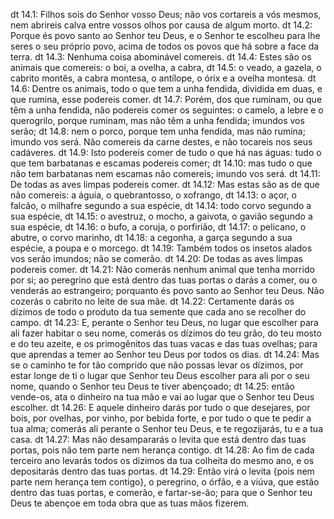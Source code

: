 dt 14.1: Filhos sois do Senhor vosso Deus; não vos cortareis a vós mesmos, nem abrireis calva entre vossos olhos por causa de algum morto.
dt 14.2: Porque és povo santo ao Senhor teu Deus, e o Senhor te escolheu para lhe seres o seu próprio povo, acima de todos os povos que há sobre a face da terra.
dt 14.3: Nenhuma coisa abominável comereis.
dt 14.4: Estes são os animais que comereis: o boi, a ovelha, a cabra,
dt 14.5: o veado, a gazela, o cabrito montês, a cabra montesa, o antílope, o órix e a ovelha montesa.
dt 14.6: Dentre os animais, todo o que tem a unha fendida, dividida em duas, e que rumina, esse podereis comer.
dt 14.7: Porém, dos que ruminam, ou que têm a unha fendida, não podereis comer os seguintes: o camelo, a lebre e o querogrilo, porque ruminam, mas não têm a unha fendida; imundos vos serão;
dt 14.8: nem o porco, porque tem unha fendida, mas não rumina; imundo vos será. Não comereis da carne destes, e não tocareis nos seus cadáveres.
dt 14.9: Isto podereis comer de tudo o que há nas águas: tudo o que tem barbatanas e escamas podereis comer;
dt 14.10: mas tudo o que não tem barbatanas nem escamas não comereis; imundo vos será.
dt 14.11: De todas as aves limpas podereis comer.
dt 14.12: Mas estas são as de que não comereis: a águia, o quebrantosso, o xofrango,
dt 14.13: o açor, o falcão, o milhafre segundo a sua espécie,
dt 14.14: todo corvo segundo a sua espécie,
dt 14.15: o avestruz, o mocho, a gaivota, o gavião segundo a sua espécie,
dt 14.16: o bufo, a coruja, o porfirião,
dt 14.17: o pelicano, o abutre, o corvo marinho,
dt 14.18: a cegonha, a garça segundo a sua espécie, a poupa e o morcego.
dt 14.19: Também todos os insetos alados vos serão imundos; não se comerão.
dt 14.20: De todas as aves limpas podereis comer.
dt 14.21: Não comerás nenhum animal que tenha morrido por si; ao peregrino que está dentro das tuas portas o darás a comer, ou o venderás ao estrangeiro; porquanto és povo santo ao Senhor teu Deus. Não cozerás o cabrito no leite de sua mãe.
dt 14.22: Certamente darás os dízimos de todo o produto da tua semente que cada ano se recolher do campo.
dt 14.23: E, perante o Senhor teu Deus, no lugar que escolher para ali fazer habitar o seu nome, comerás os dízimos do teu grão, do teu mosto e do teu azeite, e os primogênitos das tuas vacas e das tuas ovelhas; para que aprendas a temer ao Senhor teu Deus por todos os dias.
dt 14.24: Mas se o caminho te for tão comprido que não possas levar os dízimos, por estar longe de ti o lugar que Senhor teu Deus escolher para ali por o seu nome, quando o Senhor teu Deus te tiver abençoado;
dt 14.25: então vende-os, ata o dinheiro na tua mão e vai ao lugar que o Senhor teu Deus escolher.
dt 14.26: E aquele dinheiro darás por tudo o que desejares, por bois, por ovelhas, por vinho, por bebida forte, e por tudo o que te pedir a tua alma; comerás ali perante o Senhor teu Deus, e te regozijarás, tu e a tua casa.
dt 14.27: Mas não desampararás o levita que está dentro das tuas portas, pois não tem parte nem herança contigo.
dt 14.28: Ao fim de cada terceiro ano levarás todos os dízimos da tua colheita do mesmo ano, e os depositarás dentro das tuas portas.
dt 14.29: Então virá o levita {pois nem parte nem herança tem contigo}, o peregrino, o órfão, e a viúva, que estão dentro das tuas portas, e comerão, e fartar-se-ão; para que o Senhor teu Deus te abençoe em toda obra que as tuas mãos fizerem.
